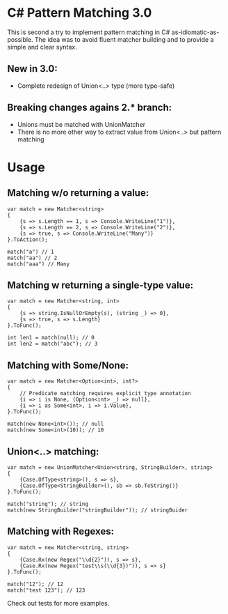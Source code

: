 C# Pattern Matching 3.0
=======================

This is second a try to implement pattern matching in C# as-idiomatic-as-possible. The
idea was to avoid fluent matcher building and to provide a simple and clear
syntax.

New in 3.0:
-----------
- Complete redesign of Union<..> type (more type-safe)
 
Breaking changes agains 2.* branch:
-----------------------------------
- Unions must be matched with UnionMatcher
- There is no more other way to extract value from Union<..> but pattern matching


Usage
=====

Matching w/o returning a value:
-------------------------------

~~~~~~~~~~~~~~~~~~~~~~~~~~~~~~~~~~~~~~~~~~~~~~~~~~~~~~~~~~~~~~~~~~~~~~~~~~~~~~~~
var match = new Matcher<string>
{
    {s => s.Length == 1, s => Console.WriteLine("1")},
    {s => s.Length == 2, s => Console.WriteLine("2")},
    {s => true, s => Console.WriteLine("Many")}
}.ToAction();

match("a") // 1
match("aa") // 2
match("aaa") // Many
~~~~~~~~~~~~~~~~~~~~~~~~~~~~~~~~~~~~~~~~~~~~~~~~~~~~~~~~~~~~~~~~~~~~~~~~~~~~~~~~

Matching w returning a single-type value:
-----------------------------------------

~~~~~~~~~~~~~~~~~~~~~~~~~~~~~~~~~~~~~~~~~~~~~~~~~~~~~~~~~~~~~~~~~~~~~~~~~~~~~~~~
var match = new Matcher<string, int>
{
    {s => string.IsNullOrEmpty(s), (string _) => 0},
    {s => true, s => s.Length}
}.ToFunc();

int len1 = match(null); // 0
int len2 = match("abc"); // 3
~~~~~~~~~~~~~~~~~~~~~~~~~~~~~~~~~~~~~~~~~~~~~~~~~~~~~~~~~~~~~~~~~~~~~~~~~~~~~~~~

Matching with Some/None:
------------------------

~~~~~~~~~~~~~~~~~~~~~~~~~~~~~~~~~~~~~~~~~~~~~~~~~~~~~~~~~~~~~~~~~~~~~~~~~~~~~~~~
var match = new Matcher<Option<int>, int?>
{
    // Predicate matching requires explicit type annotation
    {i => i is None, (Option<int> _) => null},
    {i => i as Some<int>, i => i.Value},
}.ToFunc();

match(new None<int>()); // null
match(new Some<int>(10)); // 10
~~~~~~~~~~~~~~~~~~~~~~~~~~~~~~~~~~~~~~~~~~~~~~~~~~~~~~~~~~~~~~~~~~~~~~~~~~~~~~~~

Union<..> matching:
-------------------

~~~~~~~~~~~~~~~~~~~~~~~~~~~~~~~~~~~~~~~~~~~~~~~~~~~~~~~~~~~~~~~~~~~~~~~~~~~~~~~~
var match = new UnionMatcher<Union<string, StringBuilder>, string>
{
    {Case.OfType<string>(), s => s},
    {Case.OfType<StringBuilder>(), sb => sb.ToString()}
}.ToFunc();

match("string"); // string
match(new StringBuilder("stringBuilder")); // stringBuider
~~~~~~~~~~~~~~~~~~~~~~~~~~~~~~~~~~~~~~~~~~~~~~~~~~~~~~~~~~~~~~~~~~~~~~~~~~~~~~~~

Matching with Regexes:
----------------------

~~~~~~~~~~~~~~~~~~~~~~~~~~~~~~~~~~~~~~~~~~~~~~~~~~~~~~~~~~~~~~~~~~~~~~~~~~~~~~~~
var match = new Matcher<string, string>
{
    {Case.Rx(new Regex("\\d{2}")), s => s},
    {Case.Rx(new Regex("test\\s(\\d{3})")), s => s}
}.ToFunc();

match("12"); // 12
match("test 123"); // 123
~~~~~~~~~~~~~~~~~~~~~~~~~~~~~~~~~~~~~~~~~~~~~~~~~~~~~~~~~~~~~~~~~~~~~~~~~~~~~~~~


Check out tests for more examples.
